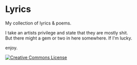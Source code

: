 # Lyrics

My collection of lyrics & poems. 

I take an artists privilege and state that they are mostly shit.  
But there might a gem or two in here somewhere. If I'm lucky.

enjoy.

<a rel="license" href="http://creativecommons.org/licenses/by/4.0/"><img alt="Creative Commons License" style="border-width:0" src="http://i.creativecommons.org/l/by/4.0/80x15.png" /></a>


